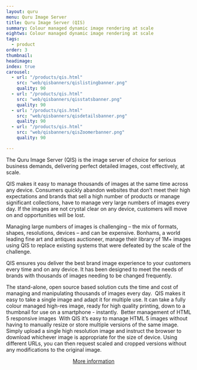 ```yaml
---
layout: quru
menu: Quru Image Server
title: Quru Image Server (QIS)
summary: Colour managed dynamic image rendering at scale
eightws: Colour managed dynamic image rendering at scale
tags:
  - product
order: 3
thumbnail:
headimage:
index: true
carousel:
  - url: "/products/qis.html"
    src: "web/qisbanners/qislistingbanner.png"
    quality: 90
  - url: "/products/qis.html"
    src: "web/qisbanners/qisstatsbanner.png"
    quality: 90
  - url: "/products/qis.html"
    src: "web/qisbanners/qisdetailsbanner.png"
    quality: 90
  - url: "/products/qis.html"
    src: "web/qisbanners/qisZoomerbanner.png"
    quality: 90

---
```


The Quru Image Server (QIS) is the image server of choice for serious business demands, delivering perfect detailed images, cost effectively, at scale.

QIS makes it easy to manage thousands of images at the same time across any device. Consumers quickly abandon websites that don’t meet their high expectations and brands that sell a high number of products or manage significant collections, have to manage very large numbers of images every day. If the images are not crystal clear on any device, customers will move on and opportunities will be lost. 

Managing large numbers of images is challenging – the mix of formats, shapes, resolutions, devices – and can be expensive. Bonhams, a world leading fine art and antiques auctioneer, manage their library of 1M+ images using QIS to replace existing systems that were defeated by the scale of the challenge. 

QIS ensures you deliver the best brand image experience to your customers every time and on any device. It has been designed to meet the needs of brands with thousands of images needing to be changed frequently.

The stand-alone, open source based solution cuts the time and cost of managing and manipulating thousands of images every day. 
QIS makes it easy to take a single image and adapt it for multiple use. It can take a fully colour managed high-res image, ready for high quality printing, down to a thumbnail for use on a smartphone - instantly. 
Better management of HTML 5 responsive images 
With QIS it’s easy to manage HTML 5 images without having to manually resize or store multiple versions of the same image. 
Simply upload a single high resolution image and instruct the browser to download whichever image is appropriate for the size of device. Using different URLs, you can then request scaled and cropped versions without any modifications to the original image. 

<center><a href="https://qisphotos.github.io/" class="button" id="qis_for_business" style="margin-right: 2em;">More information</a></center>
